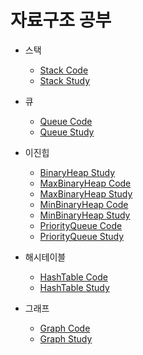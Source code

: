 # 자료구조 공부

- 스택
  - [Stack Code](./Stack.js)
  - [Stack Study](https://rareapepe.tistory.com/15)
- 큐

  - [Queue Code](./Queue.js)
  - [Queue Study](https://rareapepe.tistory.com/16)

- 이진힙

  - [BinaryHeap Study](https://rareapepe.tistory.com/10)
  - [MaxBinaryHeap Code](./MaxBinaryHeap.js)
  - [MaxBinaryHeap Study](https://rareapepe.tistory.com/11)
  - [MinBinaryHeap Code](./MinBinaryHeap.js)
  - [MinBinaryHeap Study](https://rareapepe.tistory.com/9)
  - [PriorityQueue Code](./PriorityQueue.js)
  - [PriorityQueue Study](https://rareapepe.tistory.com/12)

- 해시테이블
  - [HashTable Code](./HashTable.js)
  - [HashTable Study](https://rareapepe.tistory.com/13)
- 그래프
  - [Graph Code](./Graph.js)
  - [Graph Study](https://rareapepe.tistory.com/14)
